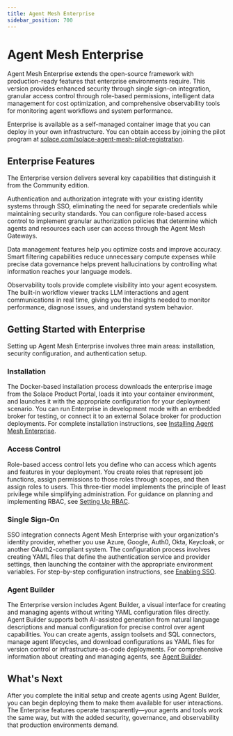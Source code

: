 ```yaml
---
title: Agent Mesh Enterprise
sidebar_position: 700
---
```


# Agent Mesh Enterprise

Agent Mesh Enterprise extends the open-source framework with production-ready features that enterprise environments require. This version provides enhanced security through single sign-on integration, granular access control through role-based permissions, intelligent data management for cost optimization, and comprehensive observability tools for monitoring agent workflows and system performance.

Enterprise is available as a self-managed container image that you can deploy in your own infrastructure. You can obtain access by joining the pilot program at [solace.com/solace-agent-mesh-pilot-registration](https://solace.com/solace-agent-mesh-pilot-registration/).

## Enterprise Features

The Enterprise version delivers several key capabilities that distinguish it from the Community edition.

Authentication and authorization integrate with your existing identity systems through SSO, eliminating the need for separate credentials while maintaining security standards. You can configure role-based access control to implement granular authorization policies that determine which agents and resources each user can access through the Agent Mesh Gateways.

Data management features help you optimize costs and improve accuracy. Smart filtering capabilities reduce unnecessary compute expenses while precise data governance helps prevent hallucinations by controlling what information reaches your language models.

Observability tools provide complete visibility into your agent ecosystem. The built-in workflow viewer tracks LLM interactions and agent communications in real time, giving you the insights needed to monitor performance, diagnose issues, and understand system behavior.

## Getting Started with Enterprise

Setting up Agent Mesh Enterprise involves three main areas: installation, security configuration, and authentication setup.

### Installation

The Docker-based installation process downloads the enterprise image from the Solace Product Portal, loads it into your container environment, and launches it with the appropriate configuration for your deployment scenario. You can run Enterprise in development mode with an embedded broker for testing, or connect it to an external Solace broker for production deployments. For complete installation instructions, see [Installing Agent Mesh Enterprise](installation.md).

### Access Control

Role-based access control lets you define who can access which agents and features in your deployment. You create roles that represent job functions, assign permissions to those roles through scopes, and then assign roles to users. This three-tier model implements the principle of least privilege while simplifying administration. For guidance on planning and implementing RBAC, see [Setting Up RBAC](rbac-setup-guide.md).

### Single Sign-On

SSO integration connects Agent Mesh Enterprise with your organization's identity provider, whether you use Azure, Google, Auth0, Okta, Keycloak, or another OAuth2-compliant system. The configuration process involves creating YAML files that define the authentication service and provider settings, then launching the container with the appropriate environment variables. For step-by-step configuration instructions, see [Enabling SSO](single-sign-on.md).

### Agent Builder

The Enterprise version includes Agent Builder, a visual interface for creating and managing agents without writing YAML configuration files directly. Agent Builder supports both AI-assisted generation from natural language descriptions and manual configuration for precise control over agent capabilities. You can create agents, assign toolsets and SQL connectors, manage agent lifecycles, and download configurations as YAML files for version control or infrastructure-as-code deployments. For comprehensive information about creating and managing agents, see [Agent Builder](agent-builder.md).

## What's Next

After you complete the initial setup and create agents using Agent Builder, you can begin deploying them to make them available for user interactions. The Enterprise features operate transparently—your agents and tools work the same way, but with the added security, governance, and observability that production environments demand.